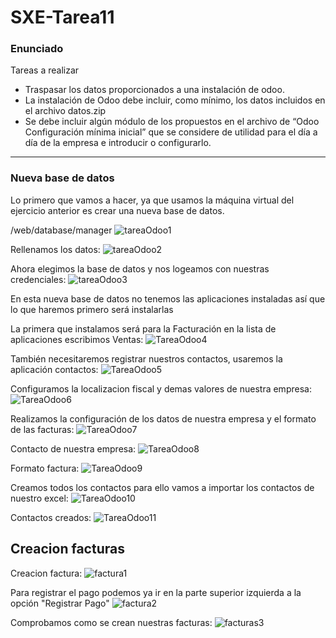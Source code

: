 # SXE-Tarea11

 ### Enunciado
Tareas a realizar
- Traspasar los datos proporcionados a una instalación de odoo.
- La instalación de Odoo debe incluir, como mínimo, los datos incluidos en el
archivo datos.zip
- Se debe incluir algún módulo de los propuestos en el archivo de “Odoo
Configuración mínima inicial” que se considere de utilidad para el día a día de la
empresa e introducir o configurarlo.

----------------------------------------

### Nueva base de datos

Lo primero que vamos a hacer, ya que usamos la máquina virtual del ejercicio anterior es crear una nueva base de datos.

/web/database/manager
![tareaOdoo1](https://github.com/user-attachments/assets/e9cdf5a9-07f6-46ae-9134-b9088b92ffa9)

Rellenamos los datos:
![tareaOdoo2](https://github.com/user-attachments/assets/30cc823f-192b-474f-8c70-53a51e119634)

Ahora elegimos la base de datos y nos logeamos con nuestras credenciales:
![tareaOdoo3](https://github.com/user-attachments/assets/8991a1a8-da11-48c1-b2e1-a0c8426be5a3)

En esta nueva base de datos no tenemos las aplicaciones instaladas así que lo que haremos primero será instalarlas

La primera que instalamos será para la Facturación en la lista de aplicaciones escribimos Ventas:
![TareaOdoo4](https://github.com/user-attachments/assets/a48cedbd-1ac0-4cc3-9146-c8143cbee326)

También necesitaremos registrar nuestros contactos, usaremos la aplicación contactos:
![TareaOdoo5](https://github.com/user-attachments/assets/ab64b934-9ab3-4eb8-9d16-8cc5e3a2a7ff)

Configuramos la localizacion fiscal y demas valores de nuestra empresa:
![TareaOdoo6](https://github.com/user-attachments/assets/901239c5-a768-42fd-acd0-e970af1377b3)

Realizamos la configuración de los datos de nuestra empresa y el formato de las facturas:
![TareaOdoo7](https://github.com/user-attachments/assets/f765fb54-f65a-4cc8-86f3-a8ac6fdb3b92)

Contacto de nuestra empresa:
![TareaOdoo8](https://github.com/user-attachments/assets/683115b9-d617-4222-beca-7c26144bd91a)

Formato factura:
![TareaOdoo9](https://github.com/user-attachments/assets/a145f0fe-1f28-4dc0-aac1-8463ebfda00c)

Creamos todos los contactos para ello vamos a importar los contactos de nuestro excel:
![TareaOdoo10](https://github.com/user-attachments/assets/c7a1fec7-4cf5-4abd-bed5-653c9c1ca7c0)

Contactos creados:
![TareaOdoo11](https://github.com/user-attachments/assets/64651190-ef35-4766-9290-00a6fa28ab74)


## Creacion facturas

Creacion factura:
![factura1](https://github.com/user-attachments/assets/2a8d574c-df39-436c-9028-c1b40f97c88c)


Para registrar el pago podemos ya ir en la parte superior izquierda a la opción "Registrar Pago"
![factura2](https://github.com/user-attachments/assets/d90ddfa8-ce99-40e0-8827-369aa7c6d424)


Comprobamos como se crean nuestras facturas:
![facturas3](https://github.com/user-attachments/assets/3c421abd-e700-4c70-a4f9-710e5d820364)







###


###






















